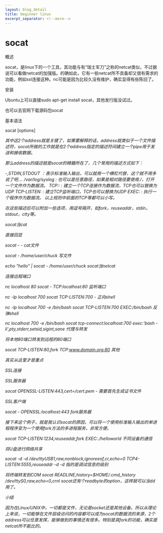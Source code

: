 ```yaml
---
layout: blog_detail
title: beginner linux
excerpt_separator: <!--more-->
---
```

# socat #

概述

socat，是linux下的一个工具，其功能与有“瑞士军刀”之称的netcat类似，不过据说可以看做netcat的加强版。的确如此，它有一些netcat所不具备却又很有需求的功能，例如ssl连接这种。nc可能是因为比较久没有维护，确实显得有些陈旧了。

安装

Ubuntu上可以直接sudo apt-get install socat，其他发行版没试过。

也可以去官网下载源码包socat

基本语法

socat [options] <address> <address>
其中这2个address就是关键了，如果要解释的话，address就类似于一个文件描述符，socat所做的工作就是在2个address指定的描述符间建立一个pipe用于发送和接收数据。

那么address的描述就是socat的精髓所在了，几个常用的描述方式如下：

-,STDIN,STDOUT ：表示标准输入输出，可以就用一个横杠代替，这个就不用多说了吧….
/var/log/syslog : 也可以是任意路径，如果是相对路径要使用./，打开一个文件作为数据流。
TCP:: : 建立一个TCP连接作为数据流，TCP也可以替换为UDP
TCP-LISTEN: : 建立TCP监听端口，TCP也可以替换为UDP
EXEC: : 执行一个程序作为数据流。
以上规则中前面的TCP等都可以小写。

在这些描述后可以附加一些选项，用逗号隔开，如fork，reuseaddr，stdin，stdout，ctty等。

socat当cat

直接回显

socat - -
cat文件

socat - /home/user/chuck
写文件

echo "hello" | socat - /home/user/chuck
socat当netcat

连接远程端口

nc localhost 80
socat - TCP:localhost:80
监听端口

nc -lp localhost 700
socat TCP-LISTEN:700 -
正向shell

nc -lp localhost 700 -e /bin/bash
socat TCP-LISTEN:700 EXEC:/bin/bash
反弹shell

nc localhost 700 -e /bin/bash
socat tcp-connect:localhost:700 exec:'bash -li',pty,stderr,setsid,sigint,sane
代理与转发

将本地80端口转发到远程的80端口

socat TCP-LISTEN:80,fork TCP:www.domain.org:80
其他

其实从这里才是重点

SSL连接

SSL服务器

socat OPENSSL-LISTEN:443,cert=/cert.pem -
需要首先生成证书文件

SSL客户端

socat - OPENSSL:localhost:443
fork服务器

接下来这个例子，就是我认识socat的原因，可以将一个使用标准输入输出的单进程程序变为一个使用fork方法的多进程服务，非常方便。

socat TCP-LISTEN:1234,reuseaddr,fork EXEC:./helloworld
不同设备的通信

将U盘进行网络共享

socat -d -d /dev/ttyUSB1,raw,nonblock,ignoreeof,cr,echo=0 TCP4-LISTEN:5555,reuseaddr
-d -d 指的是调试信息的级别

将终端转发到COM
socat READLINE,history=$HOME/.cmd_history /dev/ttyS0,raw,echo=0,crnl
socat还有个readbyte的option，这样就可以当dd用了。

小结

因为在Linux/UNIX中，一切都是文件，无论是socket还是其他设备。所以从理论上来说，一切能够在文件层级访问的内容都可以成为socat的数据流的来源，2个address可以任意发挥，能够做到的事情还有很多。特别是其fork的功能，确实是netcat所不能比的。